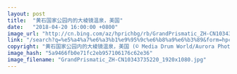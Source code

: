 ```yaml
---
layout: post
title:  "黄石国家公园内的大棱镜温泉，美国"
date:   "2018-04-20 16:00:00 +0800"
image_url: "http://cn.bing.com/az/hprichbg/rb/GrandPrismatic_ZH-CN10343735220_1920x1080.jpg"
link: "/search?q=%e5%a4%a7%e6%a3%b1%e9%95%9c%e6%b8%a9%e6%b3%89&form=hpcapt&mkt=zh-cn"
copyright: "黄石国家公园内的大棱镜温泉，美国 (© Media Drum World/Aurora Photos)"
image_hash: "5a9466fb0e71fc2eb957106176c62e36"
image_filename: "GrandPrismatic_ZH-CN10343735220_1920x1080.jpg"
---
```

